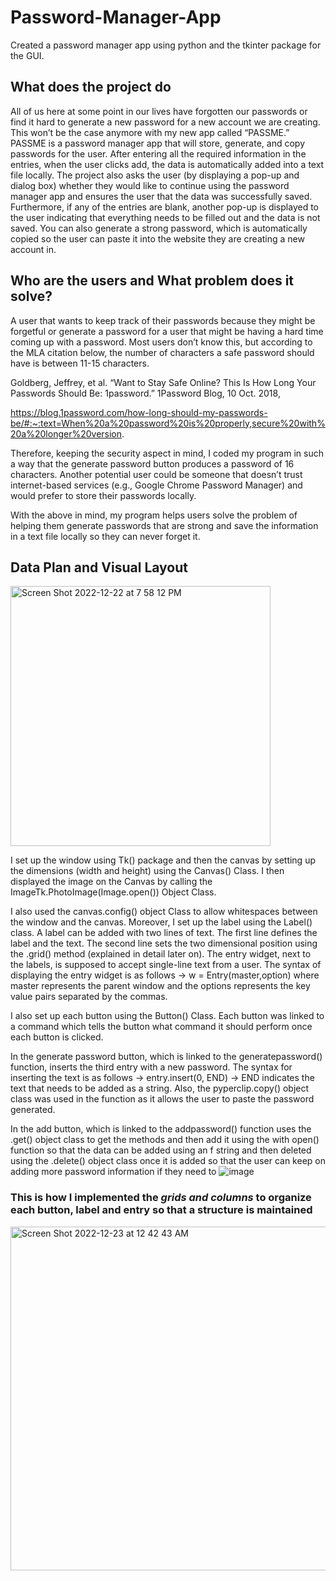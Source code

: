 # Password-Manager-App
Created a password manager app using python and the tkinter package for the GUI.

## What does the project do ##

All of us here at some point in our lives have forgotten our passwords or find it hard to generate a new password for a new account we are creating. This won’t be the case anymore with my new app called “PASSME.” PASSME is a password manager app that will store, generate, and copy passwords for the user. After entering all the required information in the entries, when the user clicks add, the data is automatically added into a text file locally. The project also asks the user (by displaying a pop-up and dialog box) whether they would like to continue using the password manager app and ensures the user that the data was successfully saved. Furthermore, if any of the entries are blank, another pop-up is displayed to the user indicating that everything needs to be filled out and the data is not saved. You can also generate a strong password, which is automatically copied so the user can paste it into the website they are creating a new account in. 

## Who are the users and What problem does it solve? ##

A user that wants to keep track of their passwords because they might be forgetful or generate a password for a user that might be having a hard time coming up with a password. Most users don’t know this, but according to the MLA citation below, the number of characters a safe password should have is between 11-15 characters. 

Goldberg, Jeffrey, et al. “Want to Stay Safe Online? This Is How Long Your Passwords Should Be: 1password.” 1Password Blog, 10 Oct. 2018, 

https://blog.1password.com/how-long-should-my-passwords-be/#:~:text=When%20a%20password%20is%20properly,secure%20with%20a%20longer%20version. 


Therefore, keeping the security aspect in mind, I coded my program in such a way that the generate password button produces a password of 16 characters. Another potential user could be someone that doesn’t trust internet-based services (e.g., Google Chrome Password Manager) and would prefer to store their passwords locally. 

With the above in mind, my program helps users solve the problem of helping them generate passwords that are strong and save the information in a text file locally so they can never forget it.

## Data Plan and Visual Layout ##


<img width="416" alt="Screen Shot 2022-12-22 at 7 58 12 PM" src="https://user-images.githubusercontent.com/76918821/209250245-355e77e1-03c7-499a-8468-ecb1f2d7f4f4.png">


I set up the window using Tk() package and then the canvas by setting up the dimensions (width and height) using the Canvas() Class. I then displayed the image on the Canvas by calling the ImageTk.PhotoImage(Image.open()) Object Class.


I also used the canvas.config() object Class to allow whitespaces between the window and the canvas. Moreover, I set up the label using the Label() class. A label can be added with two lines of text. The first line defines the label and the text. The second line sets the two dimensional position using the .grid() method (explained in detail later on). The entry widget, next to the labels, is supposed to accept single-line text from a user. The syntax of displaying the entry widget is as follows -> w = Entry(master,option) where master represents the parent window and the options represents the key value pairs separated by the commas.

I also set up each button using the Button() Class. Each button was linked to a command which tells the button what command it should perform once each button is clicked.


In the generate password button, which is linked to the generatepassword() function, inserts the third entry with a new password. The syntax for inserting the text is as follows -> entry.insert(0, END) -> END indicates the text that needs to be added as a string. Also, the pyperclip.copy() object class was used in the function as it allows the user to paste the password generated.

In the add button, which is linked to the addpassword() function uses the .get() object class to get the methods and then add it using the with open() function so that the data can be added using an f string and then deleted using the .delete() object class once it is added so that the user can keep on adding more password information if they need to ![image](https://user-images.githubusercontent.com/76918821/209278010-7dd48d2d-62ee-4b0a-bcb1-cb6aedc39dd8.png)

### This is how I implemented the *grids and columns* to organize each button, label and entry so that a structure is maintained ###


<img width="550" alt="Screen Shot 2022-12-23 at 12 42 43 AM" src="https://user-images.githubusercontent.com/76918821/209278271-84c4845f-5d0b-4611-8b17-8ff3116fb696.png">



